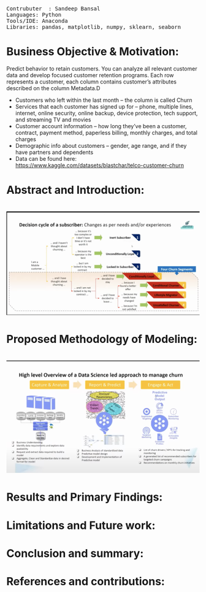 </pre>
<pre>
Contrubuter  : Sandeep Bansal
Languages: Python
Tools/IDE: Anaconda
Libraries: pandas, matplotlib, numpy, sklearn, seaborn
</pre>
</pre></b>

# Business Objective & Motivation:
Predict behavior to retain customers. You can analyze all relevant customer data and develop focused customer retention programs.
Each row represents a customer, each column contains customer’s attributes described on the column Metadata.D
- Customers who left within the last month – the column is called Churn
- Services that each customer has signed up for – phone, multiple lines, internet, online security, online backup, device protection, tech support, and streaming TV and movies
- Customer account information – how long they’ve been a customer, contract, payment method, paperless billing, monthly charges, and total charges
- Demographic info about customers – gender, age range, and if they have partners and dependents
- Data can be found here: https://www.kaggle.com/datasets/blastchar/telco-customer-churn



# Abstract and Introduction:
#  <div align="center"> ![alt text](https://github.com/smb12356/predictingReturningUsers/blob/main/images/Screen%20Shot%202022-12-04%20at%201.53.01%20PM.png)
  
# Proposed Methodology of Modeling:
#  <div align="center"> ![alt text](https://github.com/smb12356/predictingReturningUsers/blob/main/images/Screen%20Shot%202022-12-04%20at%201.54.00%20PM.png?raw=true)
  

# Results and Primary Findings:
# Limitations and Future work:

# Conclusion and summary:

# References and contributions:


